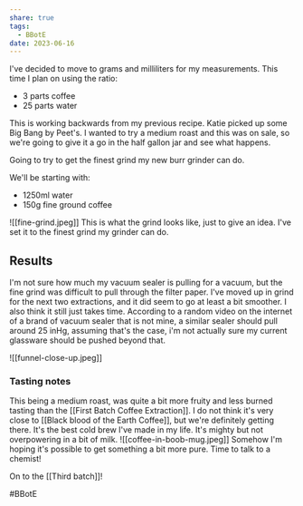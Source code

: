 ```yaml
---
share: true
tags:
  - BBotE
date: 2023-06-16
---
```

I've decided to move to grams and milliliters for my measurements. This time I plan on using the ratio:

- 3 parts coffee
- 25 parts water

This is working backwards from my previous recipe. Katie picked up some Big Bang by Peet's. I wanted to try a medium roast and this was on sale, so we're going to give it a go in the half gallon jar and see what happens.

Going to try to get the finest grind my new burr grinder can do.

We'll be starting with: 

- 1250ml water
- 150g fine ground coffee

![[fine-grind.jpeg]]
This is what the grind looks like, just to give an idea. I've set it to the finest grind my grinder can do.

## Results
I'm not sure how much my vacuum sealer is pulling for a vacuum, but the fine grind was difficult to pull through the filter paper. I've moved up in grind for the next two extractions, and it did seem to go at least a bit smoother. I also think it still just takes time. According to a random video on the internet of a brand of vacuum sealer that is not mine, a similar sealer should pull around 25 inHg, assuming that's the case, i'm not actually sure my current glassware should be pushed beyond that.

![[funnel-close-up.jpeg]]

### Tasting notes
This being a medium roast, was quite a bit more fruity and less burned tasting than the [[First Batch Coffee Extraction]]. I do not think it's very close to [[Black blood of the Earth Coffee]], but we're definitely getting there. It's the best cold brew I've made in my life. It's mighty but not overpowering in a bit of milk. 
![[coffee-in-boob-mug.jpeg]]
Somehow I'm hoping it's possible to get something a bit more pure. Time to talk to a chemist!

On to the [[Third batch]]!

#BBotE 